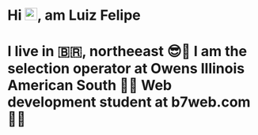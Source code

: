 <h1 align="justify"> Hi <img src="https://media.giphy.com/media/hvRJCLFzcasrR4ia7z/giphy.gif" width="25px">, am Luiz Felipe<h1>

I live in :brazil:, northeeast :sunglasses::sunrise:
I am the selection operator at Owens Illinois American South :factory_worker:
Web development student at b7web.com :technologist:












